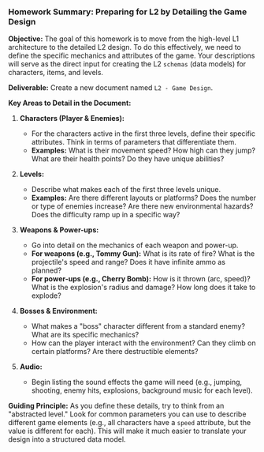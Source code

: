 ### Homework Summary: Preparing for L2 by Detailing the Game Design

**Objective:** The goal of this homework is to move from the high-level L1 architecture to the detailed L2 design. To do this effectively, we need to define the specific mechanics and attributes of the game. Your descriptions will serve as the direct input for creating the L2 `schemas` (data models) for characters, items, and levels.

**Deliverable:** Create a new document named `L2 - Game Design`.

**Key Areas to Detail in the Document:**

1.  **Characters (Player & Enemies):**
    * For the characters active in the first three levels, define their specific attributes. Think in terms of parameters that differentiate them.
    * **Examples:** What is their movement speed? How high can they jump? What are their health points? Do they have unique abilities?

2.  **Levels:**
    * Describe what makes each of the first three levels unique.
    * **Examples:** Are there different layouts or platforms? Does the number or type of enemies increase? Are there new environmental hazards? Does the difficulty ramp up in a specific way?

3.  **Weapons & Power-ups:**
    * Go into detail on the mechanics of each weapon and power-up.
    * **For weapons (e.g., Tommy Gun):** What is its rate of fire? What is the projectile's speed and range? Does it have infinite ammo as planned?
    * **For power-ups (e.g., Cherry Bomb):** How is it thrown (arc, speed)? What is the explosion's radius and damage? How long does it take to explode?

4.  **Bosses & Environment:**
    * What makes a "boss" character different from a standard enemy? What are its specific mechanics?
    * How can the player interact with the environment? Can they climb on certain platforms? Are there destructible elements?

5.  **Audio:**
    * Begin listing the sound effects the game will need (e.g., jumping, shooting, enemy hits, explosions, background music for each level).

**Guiding Principle:** As you define these details, try to think from an "abstracted level." Look for common parameters you can use to describe different game elements (e.g., all characters have a `speed` attribute, but the value is different for each). This will make it much easier to translate your design into a structured data model.
